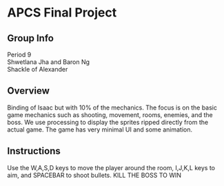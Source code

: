 # APCS Final Project

## Group Info
Period 9  
Shwetlana Jha and Baron Ng  
Shackle of Alexander
## Overview
Binding of Isaac but with 10% of the mechanics. The focus is on the basic game mechanics such as shooting, movement, rooms, enemies, and the boss. We use processing to display the sprites ripped directly from the actual game. The game has very minimal UI and some animation.
## Instructions
Use the W,A,S,D keys to move the player around the room, I,J,K,L keys to aim, and SPACEBAR to shoot bullets. KILL THE BOSS TO WIN
